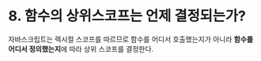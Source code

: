 # 8. 함수의 상위스코프는 언제 결정되는가?

자바스크립트는 렉시컬 스코프를 따르므로 함수를 어디서 호출했는지가 아니라 **함수를 어디서 정의했는지**에 따라 상위 스코프를 결정한다.
